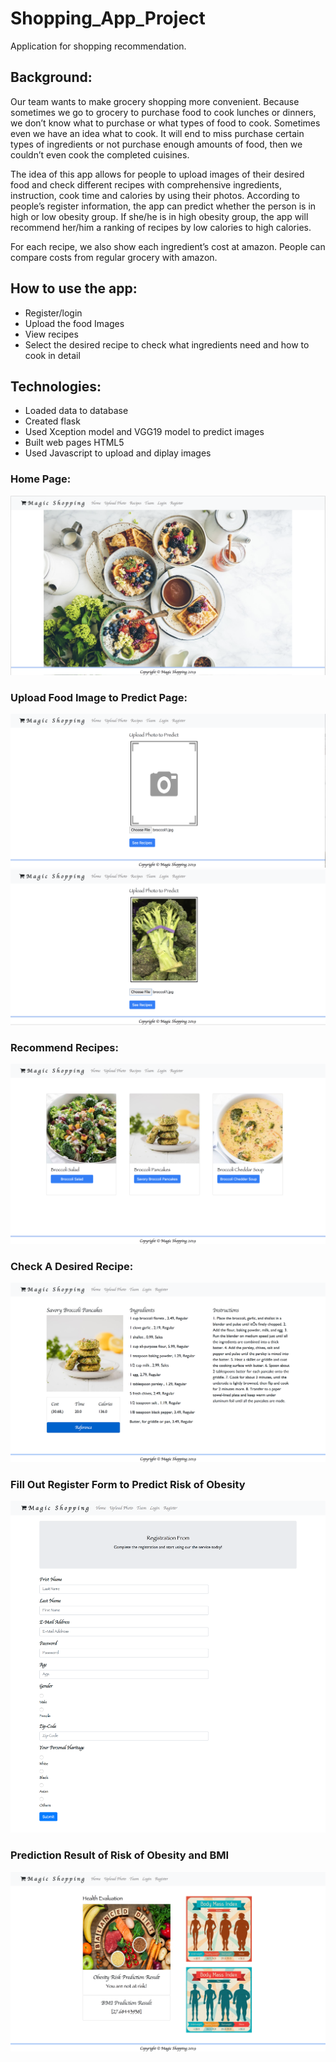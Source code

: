 # Shopping_App_Project
Application for shopping recommendation.

## Background:
Our team wants to make grocery shopping more convenient. Because sometimes we go to grocery to purchase food to cook lunches or dinners, we don’t know what to purchase or what types of food to cook. Sometimes even we have an idea what to cook. It will end to miss purchase certain types of ingredients or not purchase enough amounts of food, then we couldn’t even cook the completed cuisines. 

The idea of this app allows for people to upload images of their desired food and check different recipes with comprehensive ingredients, instruction, cook time and calories by using their photos. According to people’s register information, the app can predict whether the person is in high or low obesity group. If she/he is in high obesity group, the app will recommend her/him a ranking of recipes by low calories to high calories. 

For each recipe, we also show each ingredient’s cost at amazon. People can compare costs from regular grocery with amazon.  


## How to use the app:
* Register/login
* Upload the food Images 
* View recipes
* Select the desired recipe to check what ingredients need and how to cook in detail

## Technologies:
*  Loaded data to database
*  Created flask 
*  Used Xception model and VGG19 model to predict   images
*  Built web pages HTML5
*  Used Javascript to upload and diplay images

### Home Page:
![home](README_images/home.png)

### Upload Food Image to Predict Page: 
![upload](README_images/upload.png)
![broccoli](README_images/broccoli.png)

### Recommend Recipes:
![recipes](README_images/recipes.png)

### Check A Desired Recipe:
![pancake](README_images/pancake.png)

### Fill Out Register Form to Predict Risk of Obesity
![register](README_images/register.png)

### Prediction Result of Risk of Obesity and BMI
![result](README_images/obesity_prediction.png)
